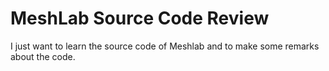 # MeshLab Source Code Review

I just want to learn the source code of Meshlab and to make some remarks about the code.
